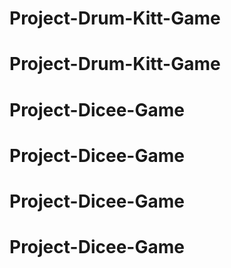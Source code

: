 # Project-Drum-Kitt-Game
# Project-Drum-Kitt-Game
# Project-Dicee-Game
# Project-Dicee-Game
# Project-Dicee-Game
# Project-Dicee-Game
